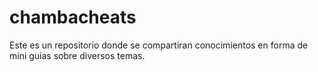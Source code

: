 # chambacheats

Este es un repositorio donde se compartiran conocimientos en forma de mini guias sobre diversos temas.
